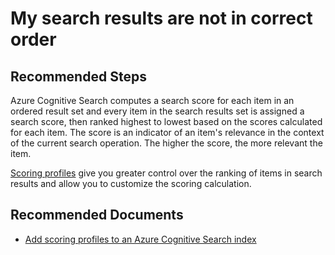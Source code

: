 <properties
	pageTitle="My search results are not in correct order"
	description="My search results are not in correct order"
	service="microsoft.search"
	resource="searchservices"
	authors="cynotebo"
	ms.author="cynotebo"
	selfHelpType="resource"
	displayOrder="52"	
	supportTopicIds="32681380"
	resourceTags=""
	productPesIds="15568"
	articleId="search-results-order"
	cloudEnvironments="public, Fairfax"
/>

# My search results are not in correct order

## **Recommended Steps**

Azure Cognitive Search computes a search score for each item in an ordered result set and every item in the search results set is assigned a search score, then ranked highest to lowest based on the scores calculated for each item.  The score is an indicator of an item's relevance in the context of the current search operation. The higher the score, the more relevant the item. 

[Scoring profiles](https://docs.microsoft.com/azure/search/index-add-scoring-profiles) give you greater control over the ranking of items in search results and allow you to customize the scoring calculation.

## **Recommended Documents**

* [Add scoring profiles to an Azure Cognitive Search index](https://docs.microsoft.com/azure/search/index-add-scoring-profiles)
